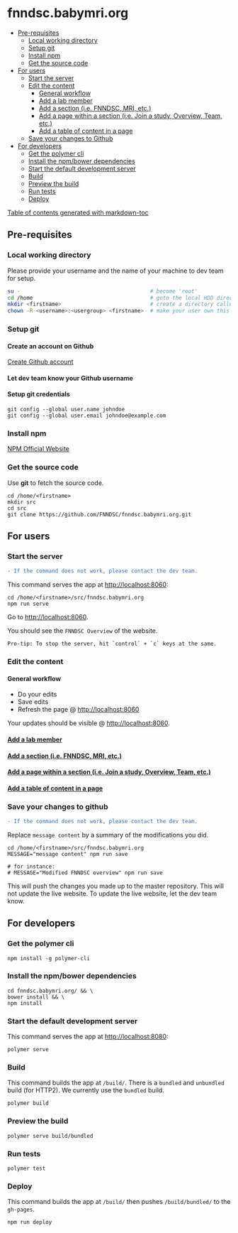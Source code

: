 # fnndsc.babymri.org

- [Pre-requisites](#pre-requisites)
  - [Local working directory](#local-working-directory)
  - [Setup git](#setup-git)
  - [Install npm](#install-npm)
  - [Get the source code](#get-the-source-code)
- [For users](#for-users)
  - [Start the server](#start-the-server)
  - [Edit the content](#edit-the-content)
    - [General workflow](#general-workflow)
    - [Add a lab member](#add-a-member)
    - [Add a section (i.e. FNNDSC, MRI, etc.)](#add-a-section--ie-fnndsc--mri--etc-)
    - [Add a page within a section (i.e. Join a study, Overview, Team, etc.)](#add-a-page-within-a-section--ie-overview--team--etc-)
    - [Add a table of content in a page](#add-a-table-of-content-in-a-page)
  - [Save your changes to Github](#save-you-changes-to-github)
- [For developers](#for-developers)
  - [Get the polymer cli](#get-the-polymer-cli)
  - [Install the npm/bower dependencies](#install-the-npm-bower-dependencies)
  - [Start the default development server](#start-the-default-development-server)
  - [Build](#build)
  - [Preview the build](#preview-the-build)
  - [Run tests](#run-tests)
  - [Deploy](#deploy)

[Table of contents generated with markdown-toc](http://ecotrust-canada.github.io/markdown-toc/)


## Pre-requisites

### Local working directory

Please provide your username and the name of your machine to dev team for setup.

```bash
su -                                         # become 'root'
cd /home                                     # goto the local HDD directory called '/home'
mkdir <firstname>                            # create a directory called <firstname>
chown -R <username>:<usergroup> <firstname>  # make your user own this new dir
```

### Setup git

#### Create an account on Github

[Create Github account](https://github.com/join)

#### Let dev team know your Github username

#### Setup git credentials

    git config --global user.name johndoe
    git config --global user.email johndoe@example.com

### Install npm

[NPM Official Website](https://nodejs.org/en/download/)

### Get the source code

Use **git** to fetch the source code.

    cd /home/<firstname>
    mkdir src
    cd src
    git clone https://github.com/FNNDSC/fnndsc.babymri.org.git

## For users

### Start the server

``` diff
- If the command does not work, please contact the dev team.
```

This command serves the app at [http://localhost:8060](http://localhost:8060):

    cd /home/<firstname>/src/fnndsc.babymri.org
    npm run serve

Go to [http://localhost:8060](http://localhost:8060).

You should see the `FNNDSC Overview` of the website.

    Pro-tip: To stop the server, hit `control` + `c` keys at the same.

### Edit the content

#### General workflow

- Do your edits
- Save edits
- Refresh the page @ [http://localhost:8060](http://localhost:8060)

Your updates should be visible @ [http://localhost:8060](http://localhost:8060).

#### [Add a lab member](https://github.com/FNNDSC/fnndsc.babymri.org/wiki/add-member)

#### [Add a section (i.e. FNNDSC, MRI, etc.)](https://github.com/FNNDSC/fnndsc.babymri.org/wiki/add-section)

#### [Add a page within a section (i.e. Join a study, Overview, Team, etc.)](https://github.com/FNNDSC/fnndsc.babymri.org/wiki/add-page)

#### [Add a table of content in a page](https://github.com/FNNDSC/fnndsc.babymri.org/wiki/add-toc)

### Save your changes to github

``` diff
- If the command does not work, please contact the dev team.
```

Replace `message content` by a summary of the modifications you did.

    cd /home/<firstname>/src/fnndsc.babymri.org
    MESSAGE="message content" npm run save

    # for instance:
    # MESSAGE="Modified FNNDSC overview" npm run save

This will push the changes you made up to the master repository. This will not update the live website. To update the live website, let the dev team know.

## For developers

### Get the polymer cli

    npm install -g polymer-cli

### Install the npm/bower dependencies

    cd fnndsc.babymri.org/ && \
    bower install && \
    npm install

### Start the default development server

This command serves the app at [http://localhost:8080](http://localhost:8080):

    polymer serve

### Build

This command builds the app at `/build/`. There is a `bundled` and `unbundled` build (for HTTP2). We currently use the `bundled` build.

    polymer build

### Preview the build

    polymer serve build/bundled

### Run tests

    polymer test

### Deploy

This command builds the app at `/build/` then pushes `/build/bundled/` to the `gh-pages`.

    npm run deploy
